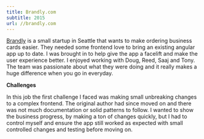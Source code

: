 ```yaml
---
title: Brandly.com
subtitle: 2015
url: //brandly.com
---
```


[Brandly](//brandly.com) is a small startup in Seattle that wants to make ordering business cards easier. They needed some frontend love to bring an existing angular app up to date. I was brought in to help give the app a facelift and make the user experience better. I enjoyed working with Doug, Reed, Saaj and Tony. The team was passionate about what they were doing and it really makes a huge difference when you go in everyday.

<b>Challenges</b>
<p>
In this job the first challenge I faced was making small unbreaking changes to a complex frontend. The original author had since moved on and there was not much documentation or solid patterns to follow. I wanted to show the business progress, by making a ton of changes quickly, but I had to control myself and ensure the app still worked as expected with small controlled changes and testing before moving on.
</p>